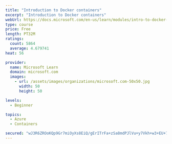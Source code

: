 ```yaml
---
title: "Introduction to Docker containers"
excerpt: "Introduction to Docker containers"
webUrl: https://docs.microsoft.com/en-us/learn/modules/intro-to-docker-containers/
type: course
price: Free
length: PT32M
ratings:
  count: 5864
  average: 4.679741
heat: 56

provider:
  name: Microsoft Learn
  domain: microsoft.com
  images:
    - url: /assets/images/organizations/microsoft.com-50x50.jpg
      width: 50
      height: 50

levels:
  - Beginner

topics:
  - Azure
  - Containers

secured: "wJ3R6ZROoKQp9Gr7miOyXs8EiQ/gErITrFa+zSa8mdPJlVu+y7Vkh+w3+EU+76IjZ2BGBZBpIbHC0KKaU48i18nbwwUb2EzzqKJSKhxiNe7GDf8lEVq5LM7gNyunKTuRvR+BiivADh+VMWHfvkEl36MxBDehanHHt/lXjBqvoM+753G1XxYd5piyzUP7O1T0hH4zPvqcJw801tDT5nOx7GIRoDTQE37pwDhTZMV0iGPa3GoGjB6yRfsiav7yZPMVfuG7E1d+YlmzA+w9ZJK91ZL8VJpp9wLPjGlTqeokz9SAaPzO2ttVfTgWwlBeidSddFfQseh5HrlJqJKsdUGIWshGu4LJdJwKTFDXs+B4q3KRhNu1DLshnRtzQUtDLXXvcZoBrSsNp78ZfYJw0f2SZV12w2F+98DnNE6HrDB4eg8=;CMFQrr0ZZZMPCO6twc9atw=="
---
```


